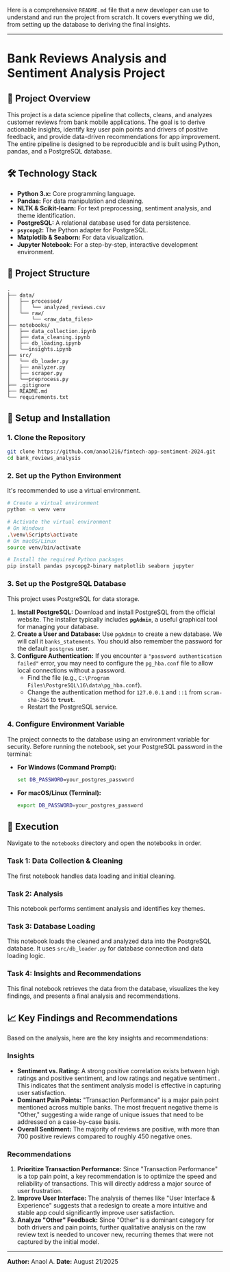 Here is a comprehensive `README.md` file that a new developer can use to understand and run the project from scratch. It covers everything we did, from setting up the database to deriving the final insights.

-----

# Bank Reviews Analysis and Sentiment Analysis Project

## 📜 Project Overview

This project is a data science pipeline that collects, cleans, and analyzes customer reviews from bank mobile applications. The goal is to derive actionable insights, identify key user pain points and drivers of positive feedback, and provide data-driven recommendations for app improvement. The entire pipeline is designed to be reproducible and is built using Python, pandas, and a PostgreSQL database.

## 🛠️ Technology Stack

  * **Python 3.x:** Core programming language.
  * **Pandas:** For data manipulation and cleaning.
  * **NLTK & Scikit-learn:** For text preprocessing, sentiment analysis, and theme identification.
  * **PostgreSQL:** A relational database used for data persistence.
  * **`psycopg2`:** The Python adapter for PostgreSQL.
  * **Matplotlib & Seaborn:** For data visualization.
  * **Jupyter Notebook:** For a step-by-step, interactive development environment.

## 📁 Project Structure

```
.
├── data/
│   ├── processed/
│   │   └── analyzed_reviews.csv
│   └── raw/
│       └── <raw_data_files>
├── notebooks/
│   ├── data_collection.ipynb
│   ├── data_cleaning.ipynb
│   ├── db_loading.ipynb
│   └──insights.ipynb
├── src/
│   └── db_loader.py
│   ├── analyzer.py
│   ├── scraper.py
│   └──preprocess.py
├── .gitignore
├── README.md
└── requirements.txt
```

## 🚀 Setup and Installation

### **1. Clone the Repository**

```bash
git clone https://github.com/anaol216/fintech-app-sentiment-2024.git
cd bank_reviews_analysis
```

### **2. Set up the Python Environment**

It's recommended to use a virtual environment.

```bash
# Create a virtual environment
python -m venv venv

# Activate the virtual environment
# On Windows
.\venv\Scripts\activate
# On macOS/Linux
source venv/bin/activate

# Install the required Python packages
pip install pandas psycopg2-binary matplotlib seaborn jupyter
```

### **3. Set up the PostgreSQL Database**

This project uses PostgreSQL for data storage.

1.  **Install PostgreSQL:** Download and install PostgreSQL from the official website. The installer typically includes **`pgAdmin`**, a useful graphical tool for managing your database.
2.  **Create a User and Database:** Use `pgAdmin` to create a new database. We will call it `banks_statements`. You should also remember the password for the default `postgres` user.
3.  **Configure Authentication:** If you encounter a `"password authentication failed"` error, you may need to configure the `pg_hba.conf` file to allow local connections without a password.
      * Find the file (e.g., `C:\Program Files\PostgreSQL\16\data\pg_hba.conf`).
      * Change the authentication method for `127.0.0.1` and `::1` from `scram-sha-256` to **`trust`**.
      * Restart the PostgreSQL service.

### **4. Configure Environment Variable**

The project connects to the database using an environment variable for security. Before running the notebook, set your PostgreSQL password in the terminal:

  * **For Windows (Command Prompt):**
    ```cmd
    set DB_PASSWORD=your_postgres_password
    ```
  * **For macOS/Linux (Terminal):**
    ```bash
    export DB_PASSWORD=your_postgres_password
    ```

## 🏃 Execution

Navigate to the `notebooks` directory and open the notebooks in order.

### **Task 1: Data Collection & Cleaning**

The first notebook handles data loading and initial cleaning.

### **Task 2: Analysis**

This notebook performs sentiment analysis and identifies key themes.

### **Task 3: Database Loading**

This notebook loads the cleaned and analyzed data into the PostgreSQL database. It uses `src/db_loader.py` for database connection and data loading logic.

### **Task 4: Insights and Recommendations**

This final notebook retrieves the data from the database, visualizes the key findings, and presents a final analysis and recommendations.

## 📈 Key Findings and Recommendations

Based on the analysis, here are the key insights and recommendations:

### **Insights**

  * **Sentiment vs. Rating:** A strong positive correlation exists between high ratings and positive sentiment, and low ratings and negative sentiment . This indicates that the sentiment analysis model is effective in capturing user satisfaction.
  * **Dominant Pain Points:** "Transaction Performance" is a major pain point mentioned across multiple banks. The most frequent negative theme is "Other," suggesting a wide range of unique issues that need to be addressed on a case-by-case basis.
  * **Overall Sentiment:** The majority of reviews are positive, with more than 700 positive reviews compared to roughly 450 negative ones.

### **Recommendations**

1.  **Prioritize Transaction Performance:** Since "Transaction Performance" is a top pain point, a key recommendation is to optimize the speed and reliability of transactions. This will directly address a major source of user frustration.
2.  **Improve User Interface:** The analysis of themes like "User Interface & Experience" suggests that a redesign to create a more intuitive and stable app could significantly improve user satisfaction.
3.  **Analyze "Other" Feedback:** Since "Other" is a dominant category for both drivers and pain points, further qualitative analysis on the raw review text is needed to uncover new, recurring themes that were not captured by the initial model.

-----

**Author:** Anaol A.
**Date:** August 21/2025